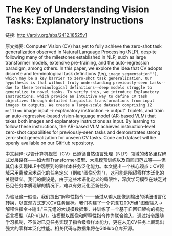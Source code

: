 # The Key of Understanding Vision Tasks: Explanatory Instructions

链接: http://arxiv.org/abs/2412.18525v1

原文摘要:
Computer Vision (CV) has yet to fully achieve the zero-shot task
generalization observed in Natural Language Processing (NLP), despite following
many of the milestones established in NLP, such as large transformer models,
extensive pre-training, and the auto-regression paradigm, among others. In this
paper, we explore the idea that CV adopts discrete and terminological task
definitions (\eg, ``image segmentation''), which may be a key barrier to
zero-shot task generalization. Our hypothesis is that without truly
understanding previously-seen tasks--due to these terminological
definitions--deep models struggle to generalize to novel tasks. To verify this,
we introduce Explanatory Instructions, which provide an intuitive way to define
CV task objectives through detailed linguistic transformations from input
images to outputs. We create a large-scale dataset comprising 12 million
``image input $\to$ explanatory instruction $\to$ output'' triplets, and train
an auto-regressive-based vision-language model (AR-based VLM) that takes both
images and explanatory instructions as input. By learning to follow these
instructions, the AR-based VLM achieves instruction-level zero-shot
capabilities for previously-seen tasks and demonstrates strong zero-shot
generalization for unseen CV tasks. Code and dataset will be openly available
on our GitHub repository.

中文翻译:
尽管计算机视觉（CV）已遵循自然语言处理（NLP）领域的诸多里程碑式发展路径——如大型Transformer模型、大规模预训练以及自回归范式等——但其仍未实现NLP中观察到的零样本任务泛化能力。本文提出一个核心观点：CV领域采用离散且术语化的任务定义（例如"图像分割"），这可能是阻碍零样本泛化的关键壁垒。我们的假设是，由于这些术语化定义的局限性，深度学习模型在缺乏对已见任务本质理解的情况下，难以有效泛化至新任务。

为验证这一假设，我们提出"解释性指令"——通过从输入图像到输出的详细语言化转换，以直观方式定义CV任务目标。我们构建了一个包含1200万组"图像输入→解释性指令→输出"三元组的大规模数据集，并训练了一个基于自回归架构的视觉语言模型（AR-VLM）。该模型以图像和解释性指令作为联合输入，通过指令跟随学习机制，不仅对已见任务实现了指令级零样本能力，更在未见CV任务上展现出强大的零样本泛化性能。相关代码与数据集将在GitHub仓库开源。



